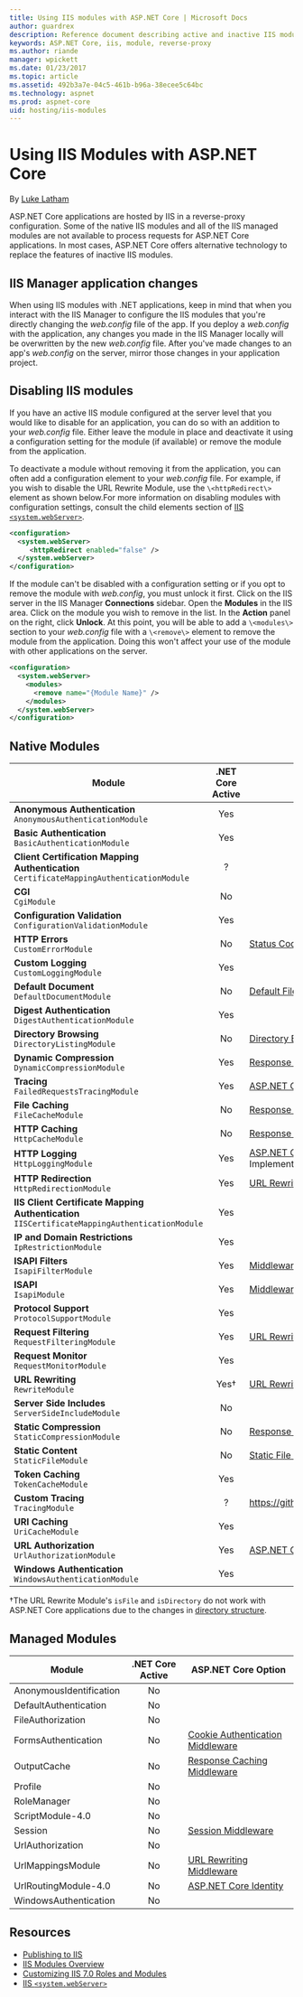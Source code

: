 ```yaml
---
title: Using IIS modules with ASP.NET Core | Microsoft Docs
author: guardrex
description: Reference document describing active and inactive IIS modules with ASP.NET Core replacement options.
keywords: ASP.NET Core, iis, module, reverse-proxy
ms.author: riande
manager: wpickett
ms.date: 01/23/2017
ms.topic: article
ms.assetid: 492b3a7e-04c5-461b-b96a-38ecee5c64bc
ms.technology: aspnet
ms.prod: aspnet-core
uid: hosting/iis-modules
---
```

# Using IIS Modules with ASP.NET Core

By [Luke Latham](https://github.com/GuardRex)

ASP.NET Core applications are hosted by IIS in a reverse-proxy configuration. Some of the native IIS modules and all of the IIS managed modules are not available to process requests for ASP.NET Core applications. In most cases, ASP.NET Core offers alternative technology to replace the features of inactive IIS modules.

## IIS Manager application changes
When using IIS modules with .NET applications, keep in mind that when you interact with the IIS Manager to configure the IIS modules that you're directly changing the *web.config* file of the app. If you deploy a *web.config* with the application, any changes you made in the IIS Manager locally will be overwritten by the new *web.config* file. After you've made changes to an app's *web.config* on the server, mirror those changes in your application project.

## Disabling IIS modules
If you have an active IIS module configured at the server level that you would like to disable for an application, you can do so with an addition to your *web.config* file. Either leave the module in place and deactivate it using a configuration setting for the module (if available) or remove the module from the application.

To deactivate a module without removing it from the application, you can often add a configuration element to your *web.config* file. For example, if you wish to disable the URL Rewrite Module, use the `\<httpRedirect\>` element as shown below.For more information on disabling modules with configuration settings, consult the child elements section of [IIS `<system.webServer>`](https://www.iis.net/configreference/system.webserver).

```xml
<configuration>
  <system.webServer>
     <httpRedirect enabled="false" />
  </system.webServer>
</configuration>
```

If the module can't be disabled with a configuration setting or if you opt to remove the module with *web.config*, you must unlock it first. Click on the IIS server in the IIS Manager **Connections** sidebar. Open the **Modules** in the IIS area. Click on the module you wish to remove in the list. In the **Action** panel on the right, click **Unlock**. At this point, you will be able to add a `\<modules\>` section to your *web.config* file with a `\<remove\>` element to remove the module from the application. Doing this won't affect your use of the module with other applications on the server.

```xml
<configuration> 
  <system.webServer> 
    <modules> 
      <remove name="{Module Name}" /> 
    </modules> 
  </system.webServer> 
</configuration>
```

## Native Modules
Module | .NET Core Active | ASP.NET Core Option
--- | :---: | ---
**Anonymous Authentication**<br>`AnonymousAuthenticationModule` | Yes | 
**Basic Authentication**<br>`BasicAuthenticationModule` | Yes | 
**Client Certification Mapping Authentication**<br>`CertificateMappingAuthenticationModule` | ? | 
**CGI**<br>`CgiModule` | No | 
**Configuration Validation**<br>`ConfigurationValidationModule` | Yes | 
**HTTP Errors**<br>`CustomErrorModule` | No | [Status Code Pages Middleware](xref:fundamentals/error-handling#configuring-status-code-pages)
**Custom Logging**<br>`CustomLoggingModule` | Yes | 
**Default Document**<br>`DefaultDocumentModule` | No | [Default Files Middleware](xref:fundamentals/static-files#serving-a-default-document)
**Digest Authentication**<br>`DigestAuthenticationModule` | Yes | 
**Directory Browsing**<br>`DirectoryListingModule` | No | [Directory Browsing Middleware](xref:fundamentals/static-files#enabling-directory-browsing)
**Dynamic Compression**<br>`DynamicCompressionModule` | Yes | [Response Compression Middleware](xref:fundamentals/response-compression)
**Tracing**<br>`FailedRequestsTracingModule` | Yes | [ASP.NET Core Logging](xref:fundamentals/logging#the-tracesource-provider)
**File Caching**<br>`FileCacheModule` | No | [Response Caching Middleware](xref:performance/caching/middleware)
**HTTP Caching**<br>`HttpCacheModule` | No | [Response Caching Middleware](xref:performance/caching/middleware)
**HTTP Logging**<br>`HttpLoggingModule` | Yes | [ASP.NET Core Logging](xref:fundamentals/logging)<br>Implementations: [elmah.io](https://github.com/elmahio/Elmah.Io.Extensions.Logging), [Loggr](https://github.com/imobile3/Loggr.Extensions.Logging), [NLog](https://github.com/NLog/NLog.Extensions.Logging), [Serilog](https://github.com/serilog/serilog-framework-logging)
**HTTP Redirection**<br>`HttpRedirectionModule` | Yes | [URL Rewriting Middleware](xref:fundamentals/url-rewriting)
**IIS Client Certificate Mapping Authentication**<br>`IISCertificateMappingAuthenticationModule` | Yes | 
**IP and Domain Restrictions**<br>`IpRestrictionModule` | Yes | 
**ISAPI Filters**<br>`IsapiFilterModule` | Yes | [Middleware](xref:fundamentals/middleware)
**ISAPI**<br>`IsapiModule` | Yes | [Middleware](xref:fundamentals/middleware)
**Protocol Support**<br>`ProtocolSupportModule` | Yes | 
**Request Filtering**<br>`RequestFilteringModule` | Yes | [URL Rewriting Middleware `IRule`](xref:fundamentals/url-rewriting#irule-based-rule)
**Request Monitor**<br>`RequestMonitorModule` | Yes | 
**URL Rewriting**<br>`RewriteModule` | Yes† | [URL Rewriting Middleware](xref:fundamentals/url-rewriting)
**Server Side Includes**<br>`ServerSideIncludeModule` | No | 
**Static Compression**<br>`StaticCompressionModule` | No | [Response Compression Middleware](xref:fundamentals/response-compression)
**Static Content**<br>`StaticFileModule` | No | [Static File Middleware](xref:fundamentals/static-files)
**Token Caching**<br>`TokenCacheModule` | Yes | 
**Custom Tracing**<br>`TracingModule` | ? | https://github.com/aspnet/IISIntegration/issues/314
**URI Caching**<br>`UriCacheModule` | Yes | 
**URL Authorization**<br>`UrlAuthorizationModule` | Yes | [ASP.NET Core Identity](xref:security/authentication/identity)
**Windows Authentication**<br>`WindowsAuthenticationModule` | Yes | 

†The URL Rewrite Module's `isFile` and `isDirectory` do not work with ASP.NET Core applications due to the changes in [directory structure](xref:hosting/directory-structure).

## Managed Modules
Module | .NET Core Active | ASP.NET Core Option
--- | :---: | ---
AnonymousIdentification | No | 
DefaultAuthentication | No | 
FileAuthorization | No | 
FormsAuthentication | No | [Cookie Authentication Middleware](xref:security/authentication/cookie)
OutputCache | No | [Response Caching Middleware](xref:performance/caching/middleware)
Profile | No | 
RoleManager | No | 
ScriptModule-4.0 | No | 
Session | No | [Session Middleware](xref:fundamentals/app-state#installing-and-configuring-session)
UrlAuthorization | No | 
UrlMappingsModule | No | [URL Rewriting Middleware](xref:fundamentals/url-rewriting)
UrlRoutingModule-4.0 | No | [ASP.NET Core  Identity](xref:security/authentication/identity)
WindowsAuthentication | No | 

## Resources
* [Publishing to IIS](xref:publishing/iis)
* [IIS Modules Overview](https://www.iis.net/learn/get-started/introduction-to-iis/iis-modules-overview)
* [Customizing IIS 7.0 Roles and Modules](https://technet.microsoft.com/library/cc627313.aspx)
* [IIS `<system.webServer>`](https://www.iis.net/configreference/system.webserver)
